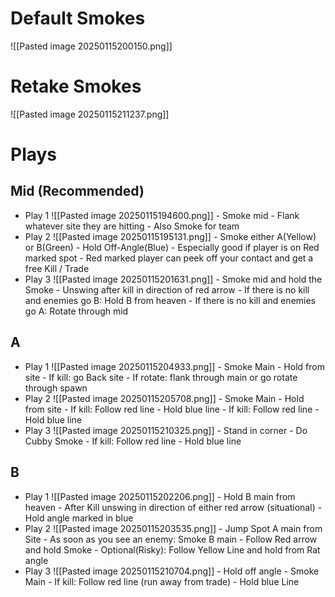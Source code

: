 
# Default Smokes

![[Pasted image 20250115200150.png]]
# Retake Smokes

![[Pasted image 20250115211237.png]]

# Plays
## Mid (Recommended)
- Play 1
	 ![[Pasted image 20250115194600.png]]
		- Smoke mid
		- Flank whatever site they are hitting
		- Also Smoke for team
- Play 2
		![[Pasted image 20250115195131.png]]
		- Smoke either A(Yellow) or B(Green)
		- Hold Off-Angle(Blue) 
		- Especially good if player is on Red marked spot
		- Red marked player can peek off your contact and get a free Kill / Trade
- Play 3
		![[Pasted image 20250115201631.png]]
		- Smoke mid and hold the Smoke
		- Unswing after kill in direction of red arrow
		- If there is no kill and enemies go B: Hold B from heaven
		- If there is no kill and enemies go A: Rotate through mid
## A
- Play 1
		![[Pasted image 20250115204933.png]]
		- Smoke Main
		- Hold from site
		- If kill: go Back site
		- If rotate: flank through main or go rotate through spawn
- Play 2
		![[Pasted image 20250115205708.png]]
		- Smoke Main
		- Hold from site
		- If kill: Follow red line
		- Hold blue line
		- If kill: Follow red line
		- Hold blue line
- Play 3
		![[Pasted image 20250115210325.png]]
		- Stand in corner
		- Do Cubby Smoke
		- If kill: Follow red line
		- Hold blue line
## B
- Play 1
		![[Pasted image 20250115202206.png]]
		- Hold B main from heaven
		- After Kill unswing in direction of either red arrow (situational)
		- Hold angle marked in blue
- Play 2
		![[Pasted image 20250115203535.png]]
		- Jump Spot A main from Site
		- As soon as you see an enemy: Smoke B main
		- Follow Red arrow and hold Smoke
		- Optional(Risky): Follow Yellow Line and hold from Rat angle
- Play 3
		![[Pasted image 20250115210704.png]]
		- Hold off angle
		- Smoke Main
		- If kill: Follow red line (run away from trade)
		- Hold blue Line